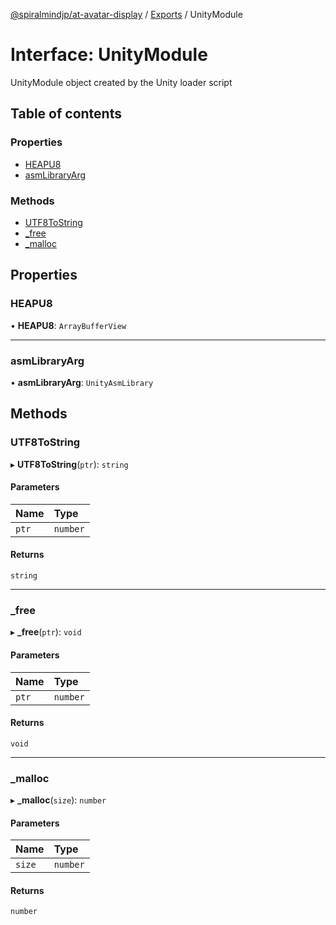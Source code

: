 [@spiralmindjp/at-avatar-display](../README.md) / [Exports](../modules.md) / UnityModule

# Interface: UnityModule

UnityModule object created by the Unity loader script

## Table of contents

### Properties

- [HEAPU8](UnityModule.md#heapu8)
- [asmLibraryArg](UnityModule.md#asmlibraryarg)

### Methods

- [UTF8ToString](UnityModule.md#utf8tostring)
- [\_free](UnityModule.md#_free)
- [\_malloc](UnityModule.md#_malloc)

## Properties

### HEAPU8

• **HEAPU8**: `ArrayBufferView`

___

### asmLibraryArg

• **asmLibraryArg**: `UnityAsmLibrary`

## Methods

### UTF8ToString

▸ **UTF8ToString**(`ptr`): `string`

#### Parameters

| Name | Type |
| :------ | :------ |
| `ptr` | `number` |

#### Returns

`string`

___

### \_free

▸ **_free**(`ptr`): `void`

#### Parameters

| Name | Type |
| :------ | :------ |
| `ptr` | `number` |

#### Returns

`void`

___

### \_malloc

▸ **_malloc**(`size`): `number`

#### Parameters

| Name | Type |
| :------ | :------ |
| `size` | `number` |

#### Returns

`number`
